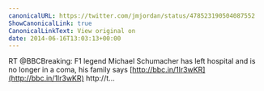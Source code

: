 ```yaml
---
canonicalURL: https://twitter.com/jmjordan/status/478523190504087552
ShowCanonicalLink: true
CanonicalLinkText: View original on
date: 2014-06-16T13:03:13+00:00
---
```

RT @BBCBreaking: F1 legend Michael Schumacher has left hospital and is no longer in a coma, his family says [http://bbc.in/1lr3wKR](http://bbc.in/1lr3wKR) http://t…